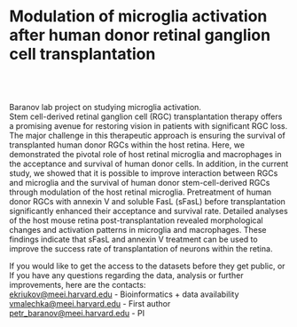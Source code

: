 # Modulation of microglia activation after human donor retinal ganglion cell transplantation

<br> <br />
<br> Baranov lab project on studying microglia activation. <br />
Stem cell-derived retinal ganglion cell (RGC) transplantation therapy offers a promising avenue for restoring vision in patients with significant RGC loss. The major challenge in this therapeutic approach is ensuring the survival of transplanted human donor RGCs within the host retina. Here, we demonstrated the pivotal role of host retinal microglia and macrophages in the acceptance and survival of human donor cells. In addition, in the current study, we showed that it is possible to improve interaction between RGCs and microglia and the survival of human donor stem-cell-derived RGCs through modulation of the host retinal microglia. Pretreatment of human donor RGCs with annexin V and soluble FasL (sFasL) before transplantation significantly enhanced their acceptance and survival rate.   Detailed  analyses   of   the   host   mouse   retina   post-transplantation revealed morphological changes and activation patterns in microglia and macrophages. These findings indicate that sFasL and annexin V treatment can be used to improve the success rate of transplantation of neurons within the retina. <br />

If you would like to get the access to the datasets before they get public, or\
If you have any questions regarding the data, analysis or further improvements, here are the contacts: <br />
ekriukov@meei.harvard.edu - Bioinformatics + data availability\
vmalechka@meei.harvard.edu - First author\
petr_baranov@meei.harvard.edu - PI
